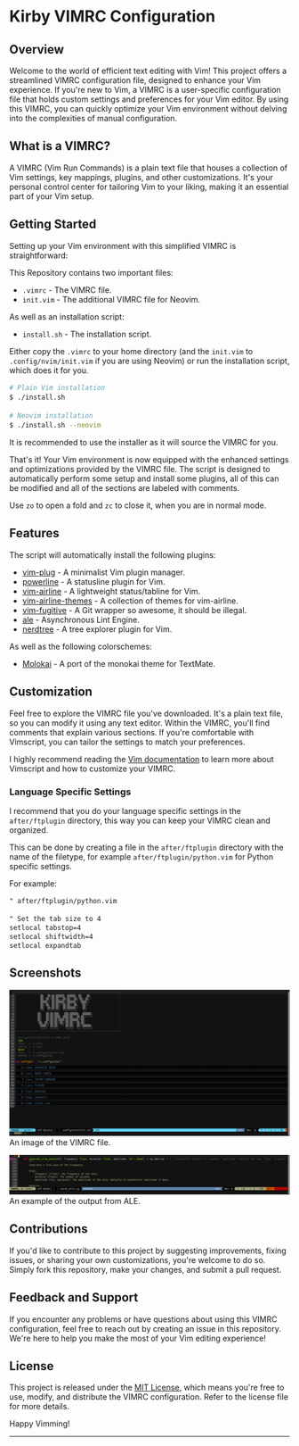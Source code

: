 # Kirby VIMRC Configuration

## Overview

Welcome to the world of efficient text editing with Vim! This project offers a streamlined VIMRC configuration file, designed to enhance your Vim experience. If you're new to Vim, a VIMRC is a user-specific configuration file that holds custom settings and preferences for your Vim editor. By using this VIMRC, you can quickly optimize your Vim environment without delving into the complexities of manual configuration.

## What is a VIMRC?

A VIMRC (Vim Run Commands) is a plain text file that houses a collection of Vim settings, key mappings, plugins, and other customizations. It's your personal control center for tailoring Vim to your liking, making it an essential part of your Vim setup.

## Getting Started

Setting up your Vim environment with this simplified VIMRC is straightforward:

This Repository contains two important files:
- `.vimrc` - The VIMRC file.
- `init.vim` - The additional VIMRC file for Neovim.

As well as an installation script:
- `install.sh` - The installation script.

Either copy the `.vimrc` to your home directory (and the `init.vim` to `.config/nvim/init.vim` if you are using Neovim) or run the installation script, which does it for you.

```bash
# Plain Vim installation
$ ./install.sh

# Neovim installation
$ ./install.sh --neovim
```

It is recommended to use the installer as it will source the VIMRC for you.

That's it! Your Vim environment is now equipped with the enhanced settings and optimizations provided by the VIMRC file.
The script is designed to automatically perform some setup and install some plugins, all of this can be modified and all of the sections are labeled with comments.

Use `zo` to open a fold and `zc` to close it, when you are in normal mode.

## Features

The script will automatically install the following plugins:

- [vim-plug](http://www.github.com/junegunn/vim-plug) - A minimalist Vim plugin manager.
- [powerline](http://www.github.com/powerline/powerline) - A statusline plugin for Vim.
- [vim-airline](http://www.github.com/vim-airline/vim-airline) - A lightweight status/tabline for Vim.
- [vim-airline-themes](http://www.github.com/vim-airline/vim-airline-themes) - A collection of themes for vim-airline.
- [vim-fugitive](http://www.github.com/tpope/vim-fugitive) - A Git wrapper so awesome, it should be illegal.
- [ale](http://www.github.com/dense-analysis/ale) - Asynchronous Lint Engine.
- [nerdtree](http://www.github.com/preservim/nerdtree) - A tree explorer plugin for Vim.

As well as the following colorschemes:

- [Molokai](http://www.github.com/tomasr/molokai) - A port of the monokai theme for TextMate.

## Customization

Feel free to explore the VIMRC file you've downloaded. It's a plain text file, so you can modify it using any text editor. Within the VIMRC, you'll find comments that explain various sections. If you're comfortable with Vimscript, you can tailor the settings to match your preferences.

I highly recommend reading the [Vim documentation](http://vimdoc.sourceforge.net/htmldoc/usr_toc.html) to learn more about Vimscript and how to customize your VIMRC.

### Language Specific Settings

I recommend that you do your language specific settings in the `after/ftplugin` directory, this way you can keep your VIMRC clean and organized.

This can be done by creating a file in the `after/ftplugin` directory with the name of the filetype, for example `after/ftplugin/python.vim` for Python specific settings.

For example:
```vim
" after/ftplugin/python.vim

" Set the tab size to 4
setlocal tabstop=4
setlocal shiftwidth=4
setlocal expandtab
```

## Screenshots

![Image of VIMRC](/attachements/vimrc.png)
An image of the VIMRC file.

![Output from ALE](attachements/ALE-Details.png)
An example of the output from ALE.

## Contributions

If you'd like to contribute to this project by suggesting improvements, fixing issues, or sharing your own customizations, you're welcome to do so. Simply fork this repository, make your changes, and submit a pull request.

## Feedback and Support

If you encounter any problems or have questions about using this VIMRC configuration, feel free to reach out by creating an issue in this repository. We're here to help you make the most of your Vim editing experience!

## License

This project is released under the [MIT License](LICENSE), which means you're free to use, modify, and distribute the VIMRC configuration. Refer to the license file for more details.

Happy Vimming!

---